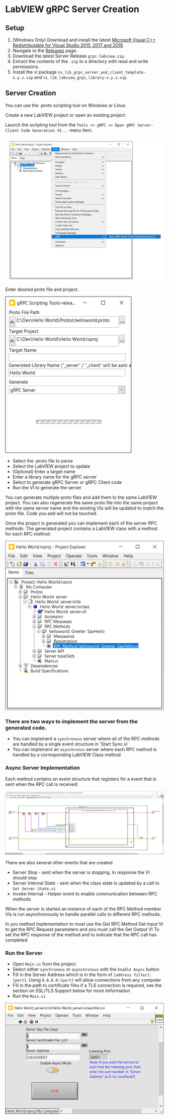 # LabVIEW gRPC Server Creation

## Setup

1. (Windows Only) Download and install the latest [Microsoft Visual C++ Redistributable for Visual Studio 2015, 2017 and 2019](https://support.microsoft.com/en-us/topic/the-latest-supported-visual-c-downloads-2647da03-1eea-4433-9aff-95f26a218cc0).
2. Navigate to the [Releases](https://github.com/ni/grpc-labview/releases) page.
3. Download the latest Server Release `grpc-labview.zip`.
4. Extract the contents of the `.zip` to a directory with read and write permissions.
5. Install the vi package `ni_lib_grpc_server_and_client_template-x.y.z.vip` and `ni_lib_labview_grpc_library-x.y.z.vip`

## Server Creation

You can use the .proto scripting tool on Windows or Linux.

Create a new LabVIEW project or open an existing project.

Launch the scripting tool from the `Tools >> gRPC >> Open gRPC Server-Client Code Generation VI...` menu item.

![Hello World.lvproj](images/grpc-scripting-menu.png "Hello World.lvproj")

Enter desired proto file and project.

![main.vi](images/grpc-scripting-main.png "Main.vi")

* Select the .proto file  to parse
* Select the LabVIEW project to update
* (Optional) Enter a target name
* Enter a library name for the gRPC server
* Select to generate gRPC Server or gRPC Client code
* Run the VI to generate the server

You can generate multiple proto files and add them to the same LabVIEW project.  You can also regenerate the same proto file into the same project with the same server name and the existing VIs will be updated to match the proto file. Code you add will not be touched.

Once the project is generated you can implement each of the server RPC methods.  The generated project contains a LabVIEW class with a method for each RPC method:

![Generated Project](images/generated-project.png "Generated Project")

### There are two ways to implement the server from the generated code.

* You can implement a `synchronous` server where all of the RPC methods are handled by a single event structure in 'Start Sync.vi`
* You can implement an `asynchronus` server where each RPC method is handled by a corresponding LabVIEW Class method

### Async Server Implementation

Each method contains an event structure that registers for a event that is sent when the RPC call is received:

![RPC Implementation](images/rpc-method.png "Method Implementation")

There are also several other events that are created
* Server Stop - sent when the server is stopping.  In response the VI should stop
* Server Internal State - sent when the class state is updated by a call to `Set Server State.vi`
* Invoke Internal - Helper event to enable communication between RPC methods

When the server is started an instance of each of the RPC Method member VIs is run asynchronously to handle parallel calls to different RPC methods.

In you method implementation to must use the Get RPC Method Get Input VI to get the RPC Request parameters and you must call the Set Output VI To set the RPC response of the method and to indicate that the RPC call has completed.

### Run the Server

* Open `Main.vi` from the project.
* Select either `synchronous` or `asynchronous` with the `Enable Async` button
* Fill in the Server Address which is in the form of `[address filter]:[port]`. Using `0.0.0.0:[port]` will allow connections from any computer
* Fill in the path to certificate files if a TLS connection is required, see the section on SSL/TLS Support below for more imformation
* Run the `Main.vi`

![RPC Server Main](images/server-main.png "Server Main")
